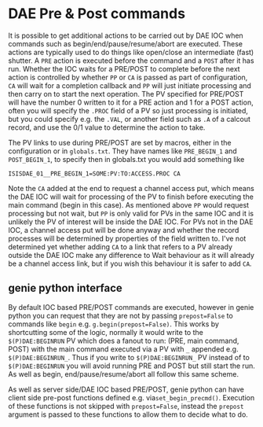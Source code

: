 # DAE Pre & Post commands

It is possible to get additional actions to be carried out by DAE IOC when commands such as begin/end/pause/resume/abort are executed. These actions are typically used to do things like open/close an intermediate (fast) shutter. A `PRE` action is executed before the command and a `POST` after it has run. Whether the IOC waits for a PRE/POST to complete before the next action is controlled by whether `PP` or `CA` is passed as part of configuration, `CA` will wait for a completion callback and `PP` will just initiate processing and then carry on to start the next operation. The PV specified for PRE/POST will have the number 0 written to it for a PRE action and 1 for a POST action, often you will specify the `.PROC` field of a PV so just processing is initiated, but you could specify e.g. the `.VAL`, or another field such as `.A` of a calcout record, and use the 0/1 value to determine the action to take.   

The PV links to use during PRE/POST are set by macros, either in the configuration or in `globals.txt`. They have names like `PRE_BEGIN_1` and `POST_BEGIN_1`, to specify then in globals.txt you would add something like   
```
ISISDAE_01__PRE_BEGIN_1=SOME:PV:TO:ACCESS.PROC CA
```
Note the `CA` added at the end to request a channel access put, which means the DAE IOC will wait for processing of the PV to finish before executing the main command (begin in this case). As mentioned above `PP` would request processing but not wait, but `PP` is only valid for PVs in the same IOC and it is unlikely the PV of interest will be inside the DAE IOC. For PVs not in the DAE IOC, a channel access put will be done anyway and whether the record processes will be determined by properties of the field written to. I've not determined yet whether adding `CA` to a link that refers to a PV already outside the DAE IOC make any difference to Wait behaviour as it will already be a channel access link, but if you wish this behaviour it is safer to add `CA`.   

## genie python interface

By default IOC based PRE/POST commands are executed, however in genie python you can request that they are not by passing `prepost=False` to commands like `begin` e.g. `g.begin(prepost=False)`. This works by shortcutting some of the logic, normally it would write to the `$(P)DAE:BEGINRUN` PV which does a fanout to run: (PRE, main command, POST) with the main command executed via a PV with `_` appended e.g. `$(P)DAE:BEGINRUN_`. Thus if you write to `$(P)DAE:BEGINRUN_` PV instead of to `$(P)DAE:BEGINRUN` you will avoid running PRE and POST but still start the run. As well as begin, end/pause/resume/abort all follow this same scheme.

As well as server side/DAE IOC based PRE/POST, genie python can have client side pre-post functions defined e.g. via`set_begin_precmd()`. Execution of these functions is not skipped with `prepost=False`, instead the `prepost` argument is passed to these functions to allow them to decide what to do.         